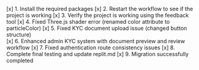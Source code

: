 [x] 1. Install the required packages
[x] 2. Restart the workflow to see if the project is working
[x] 3. Verify the project is working using the feedback tool
[x] 4. Fixed Three.js shader error (renamed color attribute to particleColor)
[x] 5. Fixed KYC document upload issue (changed button structure)  
[x] 6. Enhanced admin KYC system with document preview and review workflow
[x] 7. Fixed authentication route consistency issues
[x] 8. Complete final testing and update replit.md
[x] 9. Migration successfully completed